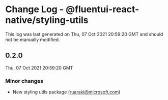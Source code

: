 # Change Log - @fluentui-react-native/styling-utils

This log was last generated on Thu, 07 Oct 2021 20:59:20 GMT and should not be manually modified.

<!-- Start content -->

## 0.2.0

Thu, 07 Oct 2021 20:59:20 GMT

### Minor changes

- New styling utils package (ruaraki@microsoft.com)
